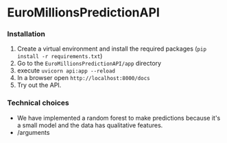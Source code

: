 # EuroMillionsPredictionAPI

### Installation

1. Create a virtual environment and install the required packages (`pip install -r requirements.txt`)
2. Go to the `EuroMillionsPredictionAPI/app` directory
3. execute `uvicorn api:app --reload`
4. In a browser open `http://localhost:8000/docs`
5. Try out the API.

### Technical choices

- We have implemented a random forest to make predictions because it's a small model and the data has qualitative features.
- /arguments
